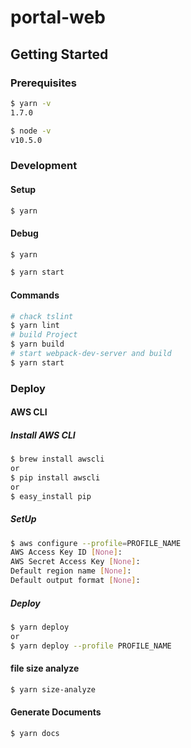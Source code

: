 # portal-web
## Getting Started
### Prerequisites

```bash
$ yarn -v
1.7.0

$ node -v
v10.5.0
```

### Development

#### Setup
```bash
$ yarn
```

#### Debug
```bash
$ yarn

$ yarn start
```

#### Commands
```bash
# chack tslint
$ yarn lint
# build Project
$ yarn build
# start webpack-dev-server and build
$ yarn start
```

### Deploy
#### AWS CLI
##### Install AWS CLI
```bash
$ brew install awscli
or
$ pip install awscli
or
$ easy_install pip
```

##### SetUp
```bash
$ aws configure --profile=PROFILE_NAME
AWS Access Key ID [None]: 
AWS Secret Access Key [None]: 
Default region name [None]: 
Default output format [None]: 
```

##### Deploy
```bash
$ yarn deploy
or
$ yarn deploy --profile PROFILE_NAME
```

#### file size analyze
```bash
$ yarn size-analyze
```

#### Generate Documents
```bash
$ yarn docs
```
